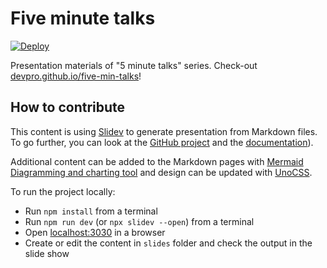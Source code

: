 # Five minute talks

[![Deploy](https://github.com/devpro/five-min-talks/actions/workflows/deploy.yaml/badge.svg?branch=main)](https://github.com/devpro/five-min-talks/actions/workflows/deploy.yaml)

Presentation materials of "5 minute talks" series. Check-out [devpro.github.io/five-min-talks](https://devpro.github.io/five-min-talks/)!

## How to contribute

This content is using [Slidev](https://sli.dev/) to generate presentation from Markdown files. To go further, you can look at the [GitHub project](https://github.com/slidevjs/slidev) and the [documentation](https://sli.dev/guide/why.html)).

Additional content can be added to the Markdown pages with [Mermaid Diagramming and charting tool](https://mermaid.js.org/) and design can be updated with [UnoCSS](https://uno.antfu.me/).

To run the project locally:

- Run `npm install` from a terminal
- Run `npm run dev` (or `npx slidev --open`) from a terminal
- Open [localhost:3030](http://localhost:3030) in a browser
- Create or edit the content in `slides` folder and check the output in the slide show
